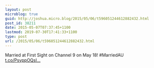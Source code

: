 ```yaml
---
layout: post
microblog: true
guid: http://joshua.micro.blog/2015/05/06/t596051244612882432.html
post_id: 38211
date: 2015-05-07T07:37:45+1100
lastmod: 2019-07-30T17:41:33+1100
type: post
url: /2015/05/06/t596051244612882432.html
---
```

Married at First Sight on Channel 9 on May 18! #MarriedAU [t.co/PsyppOQsI...](http://t.co/PsyppOQsIi)
